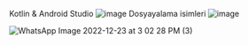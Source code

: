 Kotlin & Android Studio
![image](https://user-images.githubusercontent.com/38388188/210097701-533d960b-353b-4488-9056-c45a9d98da72.png)
Dosyayalama isimleri
![image](https://user-images.githubusercontent.com/38388188/210097773-6364eebe-a338-4287-8bcb-849a40e57c21.png)


![WhatsApp Image 2022-12-23 at 3 02 28 PM (3)](https://user-images.githubusercontent.com/38388188/210097888-928576a5-2507-49b0-a728-d05a2b5b3e79.jpeg)

